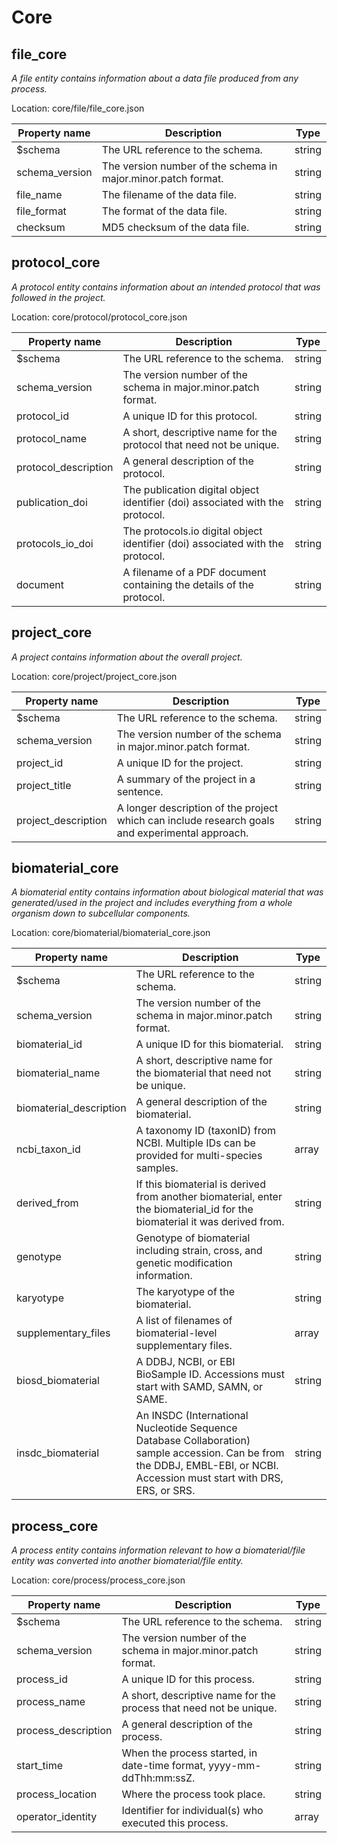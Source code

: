 # Core
## file_core
_A file entity contains information about a data file produced from any process._

Location: core/file/file_core.json

Property name | Description | Type 
--- | --- | --- 
$schema | The URL reference to the schema. | string
schema_version | The version number of the schema in major.minor.patch format. | string
file_name | The filename of the data file. | string
file_format | The format of the data file. | string
checksum | MD5 checksum of the data file. | string

## protocol_core
_A protocol entity contains information about an intended protocol that was followed in the project._

Location: core/protocol/protocol_core.json

Property name | Description | Type 
--- | --- | --- 
$schema | The URL reference to the schema. | string
schema_version | The version number of the schema in major.minor.patch format. | string
protocol_id | A unique ID for this protocol. | string
protocol_name | A short, descriptive name for the protocol that need not be unique. | string
protocol_description | A general description of the protocol. | string
publication_doi | The publication digital object identifier (doi) associated with the protocol. | string
protocols_io_doi | The protocols.io digital object identifier (doi) associated with the protocol. | string
document | A filename of a PDF document containing the details of the protocol. | string

## project_core
_A project contains information about the overall project._

Location: core/project/project_core.json

Property name | Description | Type 
--- | --- | --- 
$schema | The URL reference to the schema. | string
schema_version | The version number of the schema in major.minor.patch format. | string
project_id | A unique ID for the project. | string
project_title | A summary of the project in a sentence. | string
project_description | A longer description of the project which can include research goals and experimental approach. | string

## biomaterial_core
_A biomaterial entity contains information about biological material that was generated/used in the project and includes everything from a whole organism down to subcellular components._

Location: core/biomaterial/biomaterial_core.json

Property name | Description | Type 
--- | --- | --- 
$schema | The URL reference to the schema. | string
schema_version | The version number of the schema in major.minor.patch format. | string
biomaterial_id | A unique ID for this biomaterial. | string
biomaterial_name | A short, descriptive name for the biomaterial that need not be unique. | string
biomaterial_description | A general description of the biomaterial. | string
ncbi_taxon_id | A taxonomy ID (taxonID) from NCBI. Multiple IDs can be provided for multi-species samples. | array
derived_from | If this biomaterial is derived from another biomaterial, enter the biomaterial_id for the biomaterial it was derived from. | string
genotype | Genotype of biomaterial including strain, cross, and genetic modification information. | string
karyotype | The karyotype of the biomaterial. | string
supplementary_files | A list of filenames of biomaterial-level supplementary files. | array
biosd_biomaterial | A DDBJ, NCBI, or EBI BioSample ID. Accessions must start with SAMD, SAMN, or SAME. | string
insdc_biomaterial | An INSDC (International Nucleotide Sequence Database Collaboration) sample accession. Can be from the DDBJ, EMBL-EBI, or NCBI. Accession must start with DRS, ERS, or SRS. | string

## process_core
_A process entity contains information relevant to how a biomaterial/file entity was converted into another biomaterial/file entity._

Location: core/process/process_core.json

Property name | Description | Type 
--- | --- | --- 
$schema | The URL reference to the schema. | string
schema_version | The version number of the schema in major.minor.patch format. | string
process_id | A unique ID for this process. | string
process_name | A short, descriptive name for the process that need not be unique. | string
process_description | A general description of the process. | string
start_time | When the process started, in date-time format, yyyy-mm-ddThh:mm:ssZ. | string
process_location | Where the process took place. | string
operator_identity | Identifier for individual(s) who executed this process. | array

